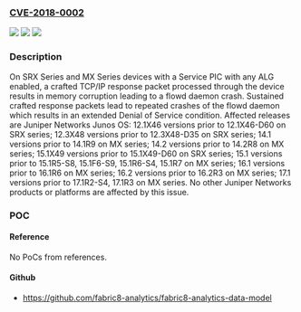 ### [CVE-2018-0002](https://cve.mitre.org/cgi-bin/cvename.cgi?name=CVE-2018-0002)
![](https://img.shields.io/static/v1?label=Product&message=Junos%20OS&color=blue)
![](https://img.shields.io/static/v1?label=Version&message=12.1X4612.1X46-D60%20&color=brighgreen)
![](https://img.shields.io/static/v1?label=Vulnerability&message=denial%20of%20service&color=brighgreen)

### Description

On SRX Series and MX Series devices with a Service PIC with any ALG enabled, a crafted TCP/IP response packet processed through the device results in memory corruption leading to a flowd daemon crash. Sustained crafted response packets lead to repeated crashes of the flowd daemon which results in an extended Denial of Service condition. Affected releases are Juniper Networks Junos OS: 12.1X46 versions prior to 12.1X46-D60 on SRX series; 12.3X48 versions prior to 12.3X48-D35 on SRX series; 14.1 versions prior to 14.1R9 on MX series; 14.2 versions prior to 14.2R8 on MX series; 15.1X49 versions prior to 15.1X49-D60 on SRX series; 15.1 versions prior to 15.1R5-S8, 15.1F6-S9, 15.1R6-S4, 15.1R7 on MX series; 16.1 versions prior to 16.1R6 on MX series; 16.2 versions prior to 16.2R3 on MX series; 17.1 versions prior to 17.1R2-S4, 17.1R3 on MX series. No other Juniper Networks products or platforms are affected by this issue.

### POC

#### Reference
No PoCs from references.

#### Github
- https://github.com/fabric8-analytics/fabric8-analytics-data-model

